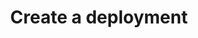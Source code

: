 ---
title: Create a deployment
weight: 200
url: /nginxaas/azure/getting-started/create-deployment/
menu:
  docs:
    parent: NGINXaaS for Azure
---